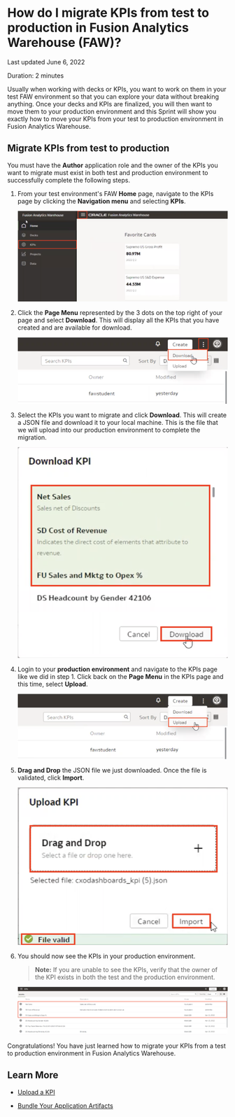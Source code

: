 # How do I migrate KPIs from test to production in Fusion Analytics Warehouse (FAW)?

Last updated June 6, 2022

Duration: 2 minutes

Usually when working with decks or KPIs, you want to work on them in your test FAW environment so that you can explore your data without breaking anything. Once your decks and KPIs are finalized, you will then want to move them to your production environment and this Sprint will show you exactly how to move your KPIs from your test to production environment in Fusion Analytics Warehouse.

## Migrate KPIs from test to production
You must have the **Author** application role and the owner of the KPIs you want to migrate must exist in both test and production environment to successfully complete the following steps.

1. From your test environment's FAW **Home** page, navigate to the KPIs page by clicking the **Navigation menu** and selecting **KPIs**.

    ![KPIs navigation](images/kpis-menu.png)

2. Click the **Page Menu** represented by the 3 dots on the top right of your page and select **Download**. This will display all the KPIs that you have created and are available for download.

    ![Download KPI](images/download.png)

3. Select the KPIs you want to migrate and click **Download**. This will create a JSON file and download it to your local machine. This is the file that we will upload into our production environment to complete the migration.

    ![Select KPIs for download](images/select-kpis.png)

4. Login to your **production environment** and navigate to the KPIs page like we did in step 1. Click back on the **Page Menu** in the KPIs page and this time, select **Upload**.

    ![Uplaod KPI](images/upload.png)

5. **Drag and Drop** the JSON file we just downloaded. Once the file is validated, click **Import**.

    ![Validate file for upload](images/validate-file.png)

6. You should now see the KPIs in your production environment.
    >**Note:** If you are unable to see the KPIs, verify that the owner of the KPI exists in both the test and the production environment.

    ![Result](images/result.png)

Congratulations! You have just learned how to migrate your KPIs from a test to production environment in Fusion Analytics Warehouse.

## Learn More

* [Upload a KPI](https://docs.oracle.com/en/cloud/saas/analytics/21r3/fawug/upload-kpi.html)

* [Bundle Your Application Artifacts](https://docs.oracle.com/en/cloud/saas/analytics/22r2/fawag/bundle-your-application-artifacts.html#GUID-596E4D3E-9E23-4A7C-ACF2-A57D8B4FB41C)

